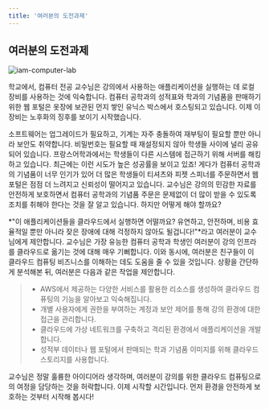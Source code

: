 ```yaml
---
title: '여러분의 도전과제'
---
```


## 여러분의 도전과제

![iam-computer-lab](https://static.us-east-1.prod.workshops.aws/public/856f008e-b000-462c-b14e-2b12e35d7697/static/images/iam/proposal.png)

 학교에서, 컴퓨터 전공 교수님은 강의에서 사용하는 애플리케이션을 실행하는 데 로컬 장비를 사용하는 것에 익숙합니다. 컴퓨터 공학과의 성적표와 학과의 기념품을 판매하기 위한 웹 포털은 옷장에 보관된 먼지 쌓인 유닉스 박스에서 호스팅되고 있습니다. 이제 이 장비는 노후화의 징후를 보이기 시작했습니다.

 소프트웨어는 업그레이드가 필요하고, 기계는 자주 충돌하여 재부팅이 필요할 뿐만 아니라 보안도 취약합니다. 비밀번호는 필요할 때 재설정되지 않아 학생들 사이에 널리 공유되어 있습니다. 프랑스어학과에서는 학생들이 다른 시스템에 접근하기 위해 서버를 해킹하고 있습니다. 최근에는 이런 시도가 높은 성공률을 보이고 있죠! 게다가 컴퓨터 공학과의 기념품이 너무 인기가 있어 더 많은 학생들이 티셔츠와 피젯 스피너를 주문하면서 웹 포털은 점점 더 느려지고 신뢰성이 떨어지고 있습니다. 교수님은 강의의 민감한 자료를 안전하게 보호하면서 컴퓨터 공학과의 기념품 주문은 문제없이 더 많이 받을 수 있도록 조치를 취해야 한다는 것을 잘 알고 있습니다. 하지만 어떻게 해야 할까요?

*"이 애플리케이션들을 클라우드에서 실행하면 어떨까요? 유연하고, 안전하며, 비용 효율적일 뿐만 아니라 잦은 장애에 대해 걱정하지 않아도 될겁니다!"*라고 여러분이 교수님에게 제안합니다. 교수님은 가장 유능한 컴퓨터 공학과 학생인 여러분이 강의 인프라를 클라우드로 옮기는 것에 대해 매우 기뻐합니다. 이와 동시에, 여러분은 친구들이 이 클라우드 컴퓨팅 비즈니스를 이해하는 데도 도움을 줄 수 있을 것입니다. 상황을 간단하게 분석해본 뒤, 여러분은 다음과 같은 작업을 제안합니다.

> - AWS에서 제공하는 다양한 서비스를 활용한 리소스를 생성하여 클라우드 컴퓨팅의 기능을 알아보고 익숙해집니다.
> - 개별 사용자에게 권한을 부여하는 계정과 보안 제어를 통해 강의 환경에 대한 접근을 관리합니다.
> - 클라우드에 가상 네트워크를 구축하고 격리된 환경에서 애플리케이션을 개발합니다.
> - 성적부 데이터나 웹 포털에서 판매되는 학과 기념품 이미지를 위해 클라우드 스토리지를 사용합니다.

교수님은 정말 훌륭한 아이디어라 생각하며, 여러분이 강의를 위한 클라우드 컴퓨팅으로의 여정을 담당하는 것을 허락합니다. 이제 시작할 시간입니다. 먼저 환경을 안전하게 보호하는 것부터 시작해 봅시다!